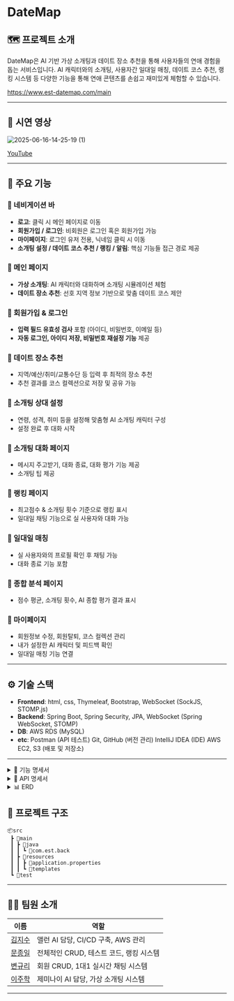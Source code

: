 # DateMap

## 🗺️ 프로젝트 소개

DateMap은 AI 기반 가상 소개팅과 데이트 장소 추천을 통해 사용자들의 연애 경험을 돕는 서비스입니다. AI 캐릭터와의 소개팅, 사용자간 일대일 매칭, 데이트 코스 추천, 랭킹 시스템 등 다양한 기능을 통해 연애 콘텐츠를 손쉽고 재미있게 체험할 수 있습니다.

https://www.est-datemap.com/main

---
## 🎥 시연 영상

![2025-06-16-14-25-19 (1)](https://github.com/user-attachments/assets/ed82df7c-f60d-465a-8bdc-129a1e29bf55)

[YouTube](https://www.youtube.com/watch?v=00T_Zzqtlj8)

---

## 📌 주요 기능

### 🔹 네비게이션 바

* **로고**: 클릭 시 메인 페이지로 이동
* **회원가입 / 로그인**: 비회원은 로그인 혹은 회원가입 가능
* **마이페이지**: 로그인 유저 전용, 닉네임 클릭 시 이동
* **소개팅 설정 / 데이트 코스 추천 / 랭킹 / 알림**: 핵심 기능들 접근 경로 제공

### 🔹 메인 페이지

* **가상 소개팅**: AI 캐릭터와 대화하며 소개팅 시뮬레이션 체험
* **데이트 장소 추천**: 선호 지역 정보 기반으로 맞춤 데이트 코스 제안

### 🔹 회원가입 & 로그인

* **입력 필드 유효성 검사** 포함 (아이디, 비밀번호, 이메일 등)
* **자동 로그인, 아이디 저장, 비밀번호 재설정 기능** 제공

### 🔹 데이트 장소 추천

* 지역/예산/취미/교통수단 등 입력 후 최적의 장소 추천
* 추천 결과를 코스 컬렉션으로 저장 및 공유 가능

### 🔹 소개팅 상대 설정

* 연령, 성격, 취미 등을 설정해 맞춤형 AI 소개팅 캐릭터 구성
* 설정 완료 후 대화 시작

### 🔹 소개팅 대화 페이지

* 메시지 주고받기, 대화 종료, 대화 평가 기능 제공
* 소개팅 팁 제공

### 🔹 랭킹 페이지

* 최고점수 & 소개팅 횟수 기준으로 랭킹 표시
* 일대일 채팅 기능으로 실 사용자와 대화 가능

### 🔹 일대일 매칭

* 실 사용자와의 프로필 확인 후 채팅 가능
* 대화 종료 기능 포함

### 🔹 종합 분석 페이지

* 점수 평균, 소개팅 횟수, AI 종합 평가 결과 표시

### 🔹 마이페이지

* 회원정보 수정, 회원탈퇴, 코스 컬렉션 관리
* 내가 설정한 AI 캐릭터 및 피드백 확인
* 일대일 매칭 기능 연결

---

## ⚙️ 기술 스택

* **Frontend**: html, css, Thymeleaf, Bootstrap, WebSocket (SockJS, STOMP.js)
* **Backend**: Spring Boot, Spring Security, JPA, WebSocket (Spring WebSocket, STOMP)
* **DB**: AWS RDS (MySQL)
* **etc**: Postman (API 테스트)
  Git, GitHub (버전 관리)
  IntelliJ IDEA (IDE)
  AWS EC2, S3 (배포 및 저장소)

---
<details>
<summary> 📑 기능 명세서 </summary>

네비바

| No. | 구분 | 기능 | 설명 |
| --- | --- | --- | --- |
| 1 | 헤더 | 로고 | 클릭 시 메인 페이지로 이동 |
| 2 |  | 회원가입, 로그인 | 회원 가입 또는 로그인 페이지로 이동 |
| 3 |  | 마이페이지 | 로그인 후 닉네임 클릭시 이동 |
| 4 |  | 소개팅 설정 |  |
| 5 |  | 데이트 코스 추천 | 사용자의 선호 지역에 맞게 추천 |
| 6 |  | 랭킹 |  |
| 7 |  | 알림 | 일대일 채팅방 알림 |

메인페이지

| No. | 항목 | 설명 |
| --- | --- | --- |
| 8 | 가상 소개팅 | AI와 채팅하는 페이지 |
| 9 |  | 가상 소개팅 설정 |
| 10 | 데이트 장소 추천 | 데이트 장소 페이지 |
| 11 |  | 데이트 장소 설정 |

회원 가입

| No. | 항목 | 설명 | 유효성 |
| --- | --- | --- | --- |
| 12 | 아이디 | 로그인에 사용할 ID 입력 |  필수, 특수 문자/ 공백 사용 불가, 영문 + 숫자 최대 12자, 변경 및 중복 불가 |
| 13 | 닉네임 | 닉네임 입력 | 한글/영문/숫자 최대 8자 |
| 14 | 이메일 | 이메일 주소 입력 | 필수 |
| 15 | 비밀번호 | 비밀번호 입력 | 필수, 영문 + 숫자 포함 최대 20자 |
| 16 | 비밀번호 확인 | 비밀번호 재입력 | 비밀번호 일치 확인 |
| 17 | 성별 | 성별 선택 |  |
| 18 | 생년월일 | 연도, 월, 일 입력 |  |
| 19 | 선호 지역 | 사용자의 선호지역 중심으로 메인페이지 코스 컬렉션 추천 (최대 2개까지) |  |
| 20 | 약관 동의 | 이용약관, 개인정보처리방침 |  |
| 21 | 회원 가입 | 유효성 통과 시 회원 가입 disabled 해제 |  |
| 22 | 로그인 링크 | 회원가입 후 로그인 페이지로 이동 |  |

로그인 페이지

| No. | 항목 | 설명 | 유효성 |
| --- | --- | --- | --- |
| 23 | 아이디(이메일) 입력 | 아이디(이메일) 입력 필드 | 필수, 공백 불가 |
| 24 | 비밀번호 입력 | 비밀번호 입력 필드 | 필수 |
| 25 | 아이디 저장 | 로그인 한 아이디 저장 | 선택(체크 박스) |
| 26 | 아이디 찾기 | 닉네임과 이메일 입력을 통해 찾기 |  |
| 27 | 비밀번호 재설정 | 아이디와 이메일 입력을 통해 재설정 |  |
| 28 | 로그인 버튼 | 로그인 요청 | 아이디/비번 모두 입력 시 버튼 활성화 |
| 29 | 회원 가입 버튼 | 회원 가입 페이지로 이동 |  |

데이트 장소 추천 설정 페이지

| No. | 항목 | 설명 |
| --- | --- | --- |
| 30 | 지역 | 선호 지역 / 지역 정보만으로도 코스짜기 가능 |
| 31 | 예산 | 데이트 비용 |
| 32 | 취미 | 커플의 취미 |
| 33 | 데이트 날짜 | 데이트 날짜 |
| 34 | 교통수단 | 어떤 교통수단을 이용하는지 (버스, 지하철 등등) |

데이트 장소 추천 페이지

| No. | 항목 | 설명 |
| --- | --- | --- |
| 35 | 지역 | 데이트 지역 |
| 36 | 장소 | 데이트 장소 |
| 37 | 설명 | 장소에 대한 설명 |
| 38 | 저장하기 | 코스 콜렉션으로 만들기 / 제목과 사진을 기입 후 저장 |
| 39 | 공유 | url 공유하기 |
| 40 | 뒤로가기 | 데이트 장소 추천 설정 페이지로 돌아감 |

소개팅 상대방 설정 페이지

| No. | 항목 | 설명 |
| --- | --- | --- |
| 41 | 대화 상대 설정 | 캐릭터 프리셋 및 커스텀 가능 |
| 42 | 나이 | 연령대별로 설정 / 20대부터 50대까지 설정 |
| 43 | 성격 | 성격 설정: 내향적, 외향적 |
| 44 | 취미 | 취미 선택 : 운동, 반려동물, 게임, 드라이브, 술 , 독서 등 |
| 45 | 사진 | 상대방 이미지 설정 |
| 46 | 대화 시작 | 설정한 상대방과 대화 시작 / 나이, 성격,취미를 기반으로 대화 |

소개팅(대화) 페이지

| No. | 항목 | 설명 | 세부 정보 |
| --- | --- | --- | --- |
| 47 | 채팅 | 상대방과 대화 | 상대방이 보낸 메시지와 사용자가 보낸 메시지를 확인 |
| 48 | 메시지 전송 | 상대방에게 메시지 전송 | 상대방에게 메시지 전송 |
| 49 | 대화 종료 | 대화를 종료 | 현재 상대방과의 대화를 종료, 이어서 대화 불가 |
| 50 | 평가 하기 | 전체적인 대화 내용 평가 | 사용자와 AI의 대화를 전체적으로 평가하여 대화를 잘 했는지 평가 |
| 51 | 팁 | 소개팅 팁 제공 |  |

랭킹 페이지

| No. | 항목 | 설명 | 세부 정보 |
| --- | --- | --- | --- |
| 52 | 랭킹 | 10등까지 등수 표시 | 최고 점수 , 소개팅 횟수 기준 |
| 53 | 랭킹 분류 | 최고 점수, 소개팅 횟수로 랭킹 기준 설정 | 점수가 높은 순으로 정렬하거나 , 소개팅기능을 사용한 횟수로 정렬 |
| 54 | 일대일 채팅 | 랭킹에 등록 되어있는 사용자와 일대일 채팅 가능 |  |

일대일 매칭 페이지 

| No. | 항목 | 설명 |
| --- | --- | --- |
| 55 | 프로필  | 상대방과 내 프로필 표시 |
| 56 | 채팅 | 일대일 채팅 |
| 57 | 대화 종료 | 대화 종료 |

종합 분석 페이지

| No. | 항목 | 설명 |
| --- | --- | --- |
| 58 | 점수 | 받은 점수들의 평균 |
| 59 | 소개팅 횟수 | 소개팅한 횟수 |
| 60 | 종합 평가 | ai의 종합 평가 |

마이페이지

| No. | 항목 | 설명 |
| --- | --- | --- |
| 61 | 회원 정보 수정 | 프로필 이미지, 아이디, 이메일 등등 수정 가능 |
| 62 | 회원 탈퇴 |  |
| 63 | 종합 분석 평가 | 종합 분석 평가 페이지로 이동 |
| 64 | 코스 컬렉션 | 나의 데이트 코스 추천 컬렉션(이미지 수정, 코스 삭제 가능) |
| 65 | 소개팅 상대 | 지금까지 한 ai 소개팅 상대 & 피드백 |
| 66 | 매칭 서비스 | 현재 가입되어 있는 이성의 사용자들과 일대일 채팅 가능 |

</details>

<details>
<summary> 📖 API 명세서 </summary>

회원 CRUD(로그인/회원가입/마이페이지)

User

| 🏷NAME | ⚙METHOD | 📎URL | 📖DESCRIPTION |
| --- | --- | --- | --- |
| 로그인 페이지 진입 | GET | /login | 쿠키에 저장된 ID 확인 후 로그인 페이지 렌더링 |
| 로그인 요청 처리 | POST | /login | 로그인 및 세션 저장 + rememberMe 처리 |
| 로그아웃 | GET | /logout | 세션 무효화 후 메인 페이지로 이동 |
| 회원가입 페이지 진입 | GET | /join | 회원가입 입력 폼 페이지 렌더링 |
| 회원가입 요청 처리 | POST | /join | 회원가입 입력 검증 및 가입 처리 |
| 아이디 중복 확인 | GET | /api/user/checkUserId | userId 중복 여부 확인 |
| 닉네임 중복 확인 | GET | /api/user/checkNickName | nickName 중복 여부 확인 |
| 이메일 중복 확인 | GET | /api/user/checkEmail | email 중복 여부 확인 |
| 회원가입 API 처리 | POST | /api/user | 회원가입 요청 처리 (API 방식) |
| 아이디 찾기 | POST | /api/user/findId | 이름과 이메일로 아이디 찾기 |
| 비밀번호 재설정 본인확인 | POST | /api/user/verifyPassword | 아이디+이메일로 비밀번호 재설정 본인 확인 |
| 비밀번호 재설정 | POST | /api/user/resetPassword | usn으로 비밀번호 변경 |
| 내 프로필 조회 | GET | /api/user/profile | 로그인된 유저의 정보 반환 (API) |
| 내 프로필 수정 | PATCH | /api/user/profile | 유저 정보 및 이미지 수정 (multipart/form-data) |
| 회원 탈퇴 | DELETE | /api/user/{usn} | 로그인 유저 본인의 계정 탈퇴 처리 |
| 프로필 수정 페이지 진입 | GET | /profile/edit | 현재 유저의 정보를 폼에 미리 담아 렌더링 |

blind_date 소개팅 상대 CRUD

| 🏷NAME | ⚙METHOD | 📎URL | 📖DESCRIPTION |
| --- | --- | --- | --- |
| 파트너 조회 | GET | /api/partner/{id} | ID로 특정 파트너 정보 조회 |
| 파트너 삭제 | DELETE | /api/partner/{id} | ID로 특정 파트너 삭제 (채팅방과 연결된 경우 주의 필요) |
| 파트너 조건 설정 페이지  | GET | /partner-setting | 로그인한 사용자가 데이트 조건 설정 페이지로 이동 |

date_recommend

| 🏷NAME | ⚙METHOD | 📎URL | 📖DESCRIPTION |
| --- | --- | --- | --- |
| 추천 코스 생성 | POST | /api/recommendations | 새로운 추천 코스 등록, 이미지 업로드 포함 |
| 추천 코스 전체 조회 | GET | /api/recommendations | 저장된 모든 추천 코스 목록 조회 |
| 추천 코스 단건 조회 | GET | /api/recommendations/{id} | ID로 특정 추천 코스 조회 |
| 추천 코스 전체 삭제 | DELETE | /api/recommendations | 모든 추천 코스를 삭제 |
| 추천 코스 단건 삭제 | DELETE | /api/recommendations/{id} | ID로 특정 추천 코스를 삭제 |
| 추천 코스 이미지 수정 | PATCH | /api/recommendations/{id} | ID로 특정 추천 코스의 이미지 파일 수정 |
| 추천 코스 상세 페이지 보기 | GET | /recommendations/{id} | 추천 코스 ID에 해당하는 상세 정보 페이지 렌더링 |

ranking

| 🏷NAME | ⚙METHOD | 📎URL | 📖DESCRIPTION |
| --- | --- | --- | --- |
| 전체 랭킹 조회 | GET | /api/ranking | 기본 랭킹 정보 조회 |
| 점수 기반 랭킹 조회 | GET | /api/ranking/score | 점수 기준 랭킹 정보 조회 |
| 참여 횟수 랭킹 조회 | GET | /api/ranking/count | 소개팅 참여 횟수 기준 랭킹 조회 |
| 랭킹 페이지 진입 | GET | /ranking | 점수 기준 랭킹 리스트를 HTML 페이지로 렌더링 |

analyze

| 🏷NAME | ⚙METHOD | 📎URL | 📖DESCRIPTION |
| --- | --- | --- | --- |
| 종합분석 | GET | /analyze | 모든 피드백을 기준으로 종합평가 |

blind_date_chat

| 🏷NAME | ⚙METHOD | 📎URL | 📖DESCRIPTION |
| --- | --- | --- | --- |
| 메시지 전송 | POST | /api/chat/{chatroomId} | 사용자의 메시지를 Gemini에게 보내고 저장 |
| 채팅방 삭제 | DELETE | /api/chat/{chatroomId} | 채팅방 및 메시지 삭제 |
| 피드백 생성 요청 | POST | /api/chat/{chatroomId}/feedback | Gemini에게 피드백 생성 요청 후 저장 및 리다이렉트 |
| 채팅방 보기 | GET | /chat/{chatroomId} | 채팅 메시지와 상대방 정보 출력 |
| 피드백 보기 | GET | /chat/{chatroomId}/feedback | 해당 채팅방의 Gemini 피드백 결과 출력 |

Chatroom

| 🏷NAME | ⚙METHOD | 📎URL | 📖DESCRIPTION |
| --- | --- | --- | --- |
| 채팅방 생성 및 시작 | POST | /api/chatroom | Partner 저장 후 채팅방 생성 + 첫 메시지 전송 |
| 모든 채팅방 목록 조회 | GET | /api/chatroom | 전체 채팅방 목록을 조회 |
| 특정 채팅방 상세 조회 | GET | /api/chatroom/{id} | ID로 특정 채팅방 정보 조회 |
| 특정 채팅방 삭제 | DELETE | /api/chatroom/{id} | ID로 채팅방 삭제 (Partner 삭제 예정 포함) |

matching_chat

| 🏷NAME | ⚙METHOD | 📎URL | 📖DESCRIPTION |
| --- | --- | --- | --- |
| 일대일 채팅방 생성 또는 조회 | POST | /matchchat/createOrGetRoom | 상대 닉네임 기반으로 채팅방 생성 또는 기존 방 반환 |
| 일대일 채팅방 입장 | GET | /matchchat/room/{chatroomId} | 채팅방 입장 및 상대방 프로필, 메시지 출력 |
| 일대일 채팅 종료 처리 | POST | /matchchat/{chatroomId}/end | 채팅 종료 후 채팅방 제거 및 메인으로 리다이렉트 |
| 매칭 가능한 사용자 목록 조회 | GET | /api/matchableUsers | 가입되어있는 이성의 사용자 목록 조회  |

Notification

| 🏷NAME | ⚙METHOD | 📎URL | 📖DESCRIPTION |
| --- | --- | --- | --- |
| 읽지 않은 알림 개수 조회 | GET | /api/notifications/unread-count | 로그인된 사용자의 읽지 않은 알림 개수 반환 |
| 전체 알림 목록 조회 | GET | /api/notifications | 로그인된 사용자의 전체 알림 목록 반환 |
| 전체 알림 읽음 처리 | POST | /api/notifications/mark-all-read | 사용자의 모든 알림을 읽음 상태로 변경 |

Alan_ai

| 🏷NAME | ⚙METHOD | 📎URL | 📖DESCRIPTION |
| --- | --- | --- | --- |
| Alan 응답 요청 | GET | /api/alan | Alan AI로부터 응답 받기 |

Main

| 🏷NAME | ⚙METHOD | 📎URL | 📖DESCRIPTION |
| --- | --- | --- | --- |
| 메인 페이지 진입 | GET | /main | 최신 파트너 및 추천 정보 4개씩 로드 후 메인 페이지 렌더링 |

MyPage

| 🏷NAME | ⚙METHOD | 📎URL | 📖DESCRIPTION |
| --- | --- | --- | --- |
| 마이페이지 보기 | GET | /mypage | 로그인한 유저의 프로필, 평가, 추천 코스 등을 마이페이지에 표시 |
---
</details>
<details> 
<summary>📊 ERD </summary>

![image](https://github.com/user-attachments/assets/a5393814-80eb-4321-93ee-8a4a7ed5340e)

## 테이블 리스트

## 📁 user (회원)

| 컬럼명 | 타입 | 제약조건 | 설명 |
| --- | --- | --- | --- |
| usn | BIGINT | PK, AUTO_INCREMENT, UNIQUE | 유저 고유 번호 |
| user_id | VARCHAR(50) | NOT NULL, UNIQUE | 아이디 |
| nickName | VARCHAR(80) | NOT NULL, UNIQUE | 닉네임 |
| password | VARCHAR(100) | NOT NULL | 비밀번호 |
| email | VARCHAR(255) | NOT NULL, UNIQUE | 이메일 주소 |
| gender | VARCHAR(2) | NOT NULL | 성별 |
| date_of_birth | DATE | NOT NULL | 생년월일 |
| prefer_area | VARCHAR(100) | NOT NULL | 선호 지역 |
| prefer_area_detail | VARCHAR(100) | NOT NULL | 상세 지역 |
| profile_img | VARCHAR(255) | NOT NULL | 프로필 이미지 |
| join_date | TIMESTAMP | NOT NULL | 가입일시 |

---

## 💬 chatroom (채팅방)

| 제목 | 1열 | 2열 | 3열 |
| --- | --- | --- | --- |
| 컬럼명 | 타입 | 제약조건 | 설명 |
| id | BIGINT | PK, AUTO_INCREMENT | 채팅방 ID |
| usn | BIGINT | FK → user(usn) | 내 유저번호 |
| partner_id | BIGINT | FK → user(usn) | 상대 유저번호 |

---

## 💬 chat_message (채팅 메시지)

| 컬럼명 | 타입 | 제약조건 | 설명 |
| --- | --- | --- | --- |
| id | BIGINT | PK, AUTO_INCREMENT | 메시지 ID |
| room_id | BIGINT | FK → chatroom(id) | 채팅방 ID |
| role | ENUM | NOT NULL | 발신자 역할 (USER/AI 등) |
| message | TEXT | NOT NULL | 메시지 내용 |
| created_at | TIMESTAMP | NOT NULL | 발신 시각 |

---

## 🧠 blind_data_character (소개팅 캐릭터)

| 컬럼명 | 타입 | 제약조건 | 설명 |
| --- | --- | --- | --- |
| char_id | BIGINT | PK, AUTO_INCREMENT | 캐릭터 ID |
| gender | VARCHAR(2) | NOT NULL | 성별 |
| age_group | VARCHAR(10) | NOT NULL | 연령대 |
| personal_type | VARCHAR(10) | NOT NULL | 성격 유형 |
| hobby | VARCHAR(50) | NOT NULL | 취미 |
| image_url | VARCHAR(255) | NOT NULL | 캐릭터 이미지 URL |
| created_at | TIMESTAMP | NOT NULL | 생성일시 |

---

## 📝 blind_date_feedback (소개팅 평가)

| 컬럼명 | 타입 | 제약조건 | 설명 |
| --- | --- | --- | --- |
| id | BIGINT | PK, AUTO_INCREMENT | 평가 ID |
| char_id | BIGINT | FK → blind_date_character | 캐릭터 ID |
| usn | BIGINT | FK → user(usn) | 유저 번호 |
| created_at | TIMESTAMP |  | 작성 시각 |
| summary | TEXT | NOT NULL | 대화 요약 |
| feedback | TEXT | NOT NULL | 피드백 내용 |
| score | INT | NOT NULL | 점수 (평가) |

---

## 🧭 date_course (데이트 코스)

| 컬럼명 | 타입 | 제약조건 | 설명 |
| --- | --- | --- | --- |
| course_id | BIGINT | PK, AUTO_INCREMENT | 코스 ID |
| usn | BIGINT | FK → user(usn) | 작성자 |
| image_url | VARCHAR(255) | NOT NULL | 대표 이미지 URL |
| title | VARCHAR(50) | NOT NULL | 코스 제목 |
| content1 ~ 4 | LONGTEXT | NOT NULL | 코스 상세 설명 |
| saved_at | TIMESTAMP | NOT NULL | 저장일시 |
| area | VARCHAR(20) | NOT NULL | 지역 정보 |

---

## 🏆 ranking (랭킹)

| 컬럼명 | 타입 | 제약조건 | 설명 |
| --- | --- | --- | --- |
| id | BIGINT | PK, AUTO_INCREMENT | 랭킹 ID |
| usn | BIGINT | FK → user(usn) | 유저 번호 |
| nickname | VARCHAR(50) | NOT NULL | 유저 닉네임 |
| gender | VARCHAR(10) | NOT NULL | 성별 |
| profile_img | VARCHAR(255) | NOT NULL | 프로필 이미지 |
| score | INT UNSIGNED | NOT NULL | 점수 |
| achieved_time | TIMESTAMP | NOT NULL | 달성 시각 |

</details>

## 📁 프로젝트 구조

```
📦src
 ┣ 📂main
 ┃ ┣ 📂java
 ┃ ┃ ┗ 📂com.est.back
 ┃ ┣ 📂resources
 ┃ ┃ ┣ 📜application.properties
 ┃ ┃ ┗ 📜templates
 ┗ 📂test
```

---

## 🙋‍♀️ 팀원 소개

| 이름  | 역할                   |
| --- | -------------------- |
| [김지수](https://github.com/J1sooo) | 앨런 AI 담당, CI/CD 구축, AWS 관리 |
| [문종일](https://github.com/tetsuya0083) | 전체적인 CRUD, 테스트 코드, 랭킹 시스템   |
| [변규리](https://github.com/gyuri0124) | 회원 CRUD, 1대1 실시간 채팅 시스템   |
| [이주학](https://github.com/wngkr38) | 제미나이 AI 담당, 가상 소개팅 시스템  |

---
